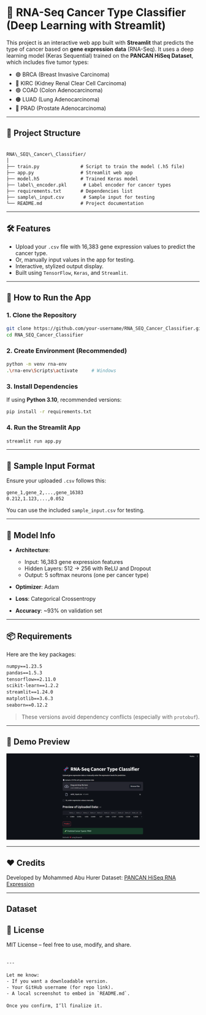 # 🧬 RNA-Seq Cancer Type Classifier (Deep Learning with Streamlit)

This project is an interactive web app built with **Streamlit** that predicts the type of cancer based on **gene expression data** (RNA-Seq). It uses a deep learning model (Keras Sequential) trained on the **PANCAN HiSeq Dataset**, which includes five tumor types:

- 🟣 BRCA (Breast Invasive Carcinoma)  
- 🔵 KIRC (Kidney Renal Clear Cell Carcinoma)  
- 🟢 COAD (Colon Adenocarcinoma)  
- 🟠 LUAD (Lung Adenocarcinoma)  
- 🔴 PRAD (Prostate Adenocarcinoma)

---

## 📁 Project Structure

```

RNA\_SEQ\_Cancer\_Classifier/
│
├── train.py               # Script to train the model (.h5 file)
├── app.py                 # Streamlit web app
├── model.h5               # Trained Keras model
├── label\_encoder.pkl      # Label encoder for cancer types
├── requirements.txt       # Dependencies list
├── sample\_input.csv       # Sample input for testing
└── README.md              # Project documentation

````

---

## 🛠 Features

- Upload your `.csv` file with 16,383 gene expression values to predict the cancer type.
- Or, manually input values in the app for testing.
- Interactive, stylized output display.
- Built using `TensorFlow`, `Keras`, and `Streamlit`.

---

## 🚀 How to Run the App

### 1. Clone the Repository
```bash
git clone https://github.com/your-username/RNA_SEQ_Cancer_Classifier.git
cd RNA_SEQ_Cancer_Classifier
````

### 2. Create Environment (Recommended)

```bash
python -m venv rna-env
.\rna-env\Scripts\activate     # Windows
```

### 3. Install Dependencies

If using **Python 3.10**, recommended versions:

```bash
pip install -r requirements.txt
```

### 4. Run the Streamlit App

```bash
streamlit run app.py
```

---

## 📂 Sample Input Format

Ensure your uploaded `.csv` follows this:

```csv
gene_1,gene_2,...,gene_16383
0.212,1.123,...,0.052
```

You can use the included `sample_input.csv` for testing.

---

## 🧠 Model Info

* **Architecture**:

  * Input: 16,383 gene expression features
  * Hidden Layers: 512 → 256 with ReLU and Dropout
  * Output: 5 softmax neurons (one per cancer type)
* **Optimizer**: Adam
* **Loss**: Categorical Crossentropy
* **Accuracy**: \~93% on validation set

---

## 📦 Requirements

Here are the key packages:

```txt
numpy==1.23.5
pandas==1.5.3
tensorflow==2.11.0
scikit-learn==1.2.2
streamlit==1.24.0
matplotlib==3.6.3
seaborn==0.12.2
```

> These versions avoid dependency conflicts (especially with `protobuf`).

---

## 🧪 Demo Preview

![App Screenshot](appSS.png)

---

## ❤️ Credits

Developed by Mohammed Abu Hurer
Dataset: [PANCAN HiSeq RNA Expression](https://www.cancer.gov/about-nci/organization/ccg/research/structural-genomics/tcga)

---
## Dataset

## 📜 License

MIT License – feel free to use, modify, and share.

```

---

Let me know:
- If you want a downloadable version.
- Your GitHub username (for repo link).
- A local screenshot to embed in `README.md`.

Once you confirm, I’ll finalize it.
```
